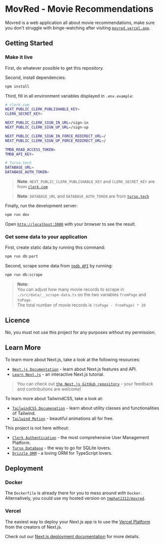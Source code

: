 # MovRed - Movie Recommendations

Movred is a web application all about movie recommendations, make sure you don't struggle with binge-watching after visiting [`movred.vercel.app`](https://movred.vercel.app/).

## Getting Started

### Make it live

First, do whatever possible to get this repository.

Second, install dependencies:

```bash
npm install
```

Third, fill in all environment variables displayed in `.env.example`:

```bash
# clerk.com
NEXT_PUBLIC_CLERK_PUBLISHABLE_KEY=
CLERK_SECRET_KEY=

NEXT_PUBLIC_CLERK_SIGN_IN_URL=/sign-in
NEXT_PUBLIC_CLERK_SIGN_UP_URL=/sign-up

NEXT_PUBLIC_CLERK_SIGN_IN_FORCE_REDIRECT_URL=/
NEXT_PUBLIC_CLERK_SIGN_UP_FORCE_REDIRECT_URL=/

TMDB_READ_ACCESS_TOKEN=
TMDB_API_KEY=

# Turso.tech
DATABASE_URL=
DATABASE_AUTH_TOKEN=
```

> **Note**: `NEXT_PUBLIC_CLERK_PUBLISHABLE_KEY` and `CLERK_SECRET_KEY` are from [`clerk.com`](https://clerk.com/)

> **Note**: `DATABASE_URL` and `DATABASE_AUTH_TOKEN` are from [`turso.tech`](https://turso.tech/)

Finally, run the development server:

```bash
npm run dev
```

Open [`http://localhost:3000`](http://localhost:3000) with your browser to see the result.

### Get some data to your application

First, create static data by running this command:

```bash
npm run db:port
```

Second, scrape some data from [`tmdb API`](https://developer.themoviedb.org/docs/getting-started) by running:

```bash
npm run db:scrape
```

> **Note**: <br />You can adjust how many movie records to scrape in `./src/data/__scrape-data.ts` on the two variables `fromPage` and `toPage`. <br /> The total number of movie records is `(toPage - fromPage) * 20`

## Licence

No, you must not use this project for any purposes without my permission.

## Learn More

To learn more about Next.js, take a look at the following resources:

- [`Next.js Documentation`](https://nextjs.org/docs) - learn about Next.js features and API.
- [`Learn Next.js`](https://nextjs.org/learn) - an interactive Next.js tutorial.

> You can check out [`the Next.js GitHub repository`](https://github.com/vercel/next.js) - your feedback and contributions are welcome!

To learn more about TailwindCSS, take a look at:

- [`TailwindCSS Documenation`](https://tailwindcss.com/) - learn about utility classes and functionalities of Tailwind.
- [`Tailwind Motion`](https://rombo.co/tailwind/) - beautiful animations all for free.

This project is not here without:

- [`Clerk Authentication`](https://clerk.com/) - the most comprehensive User Management Platform.
- [`Turso Database`](https://turso.tech/) - the way to go for SQLite lovers.
- [`Drizzle ORM`](https://orm.drizzle.team/) - a loving ORM for TypeScript lovers.

## Deployment

### Docker

The `Dockerfile` is already there for you to mess around with `Docker`. Alternatively, you could use my hosted version on [`tmphat1312/movred`](https://hub.docker.com/repository/docker/tmphat1312/movred/general).

### Vercel

The easiest way to deploy your Next.js app is to use the [Vercel Platform](https://vercel.com/new?utm_medium=default-template&filter=next.js&utm_source=create-next-app&utm_campaign=create-next-app-readme) from the creators of Next.js.

Check out our [Next.js deployment documentation](https://nextjs.org/docs/app/building-your-application/deploying) for more details.
